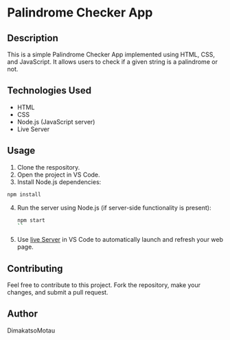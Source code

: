 # Palindrome Checker App

## Description
This is a simple Palindrome Checker App implemented using HTML, CSS, and JavaScript. It allows users to check if a given string is a palindrome or not.

## Technologies Used
- HTML
- CSS
- Node.js (JavaScript server)
- Live Server

## Usage
1. Clone the respository.
2. Open the project in VS Code.
3.  Install Node.js dependencies:
   ```bash
   npm install
  ```
4. Run the server using Node.js (if server-side functionality is present):
   ```bash
   npm start
   ``
5. Use [live Server](https://marketplace.visualstudio.com/items?itemName=ritwickdey.LiveServer) in VS Code to automatically launch and refresh your web page.

## Contributing
Feel free to contribute to this project. Fork the repository, make your changes, and submit a pull request.

## Author
DimakatsoMotau
